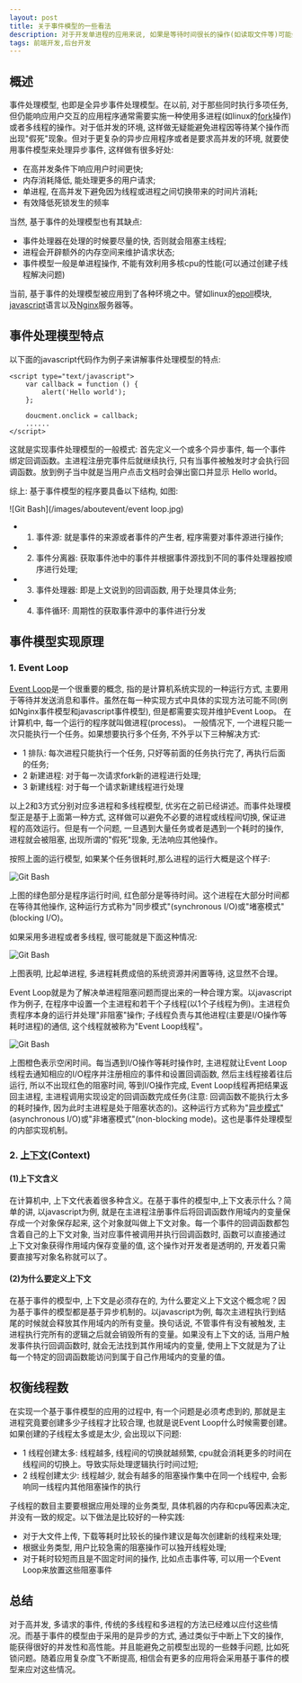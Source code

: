 ```yaml
---
layout: post
title: 关于事件模型的一些看法
description: 对于开发单进程的应用来说, 如果是等待时间很长的操作(如读取文件等)可能会阻塞进程, 导致程序"假死"。为了解决这个问题, 基于事件的处理模型被提了出来并且得到了广泛的应用(如javascript, nginx等), 本文就是基于自己对事件模型的理解实现的一些看法。
tags: 前端开发,后台开发
---
```

## 概述
事件处理模型, 也即是全异步事件处理模型。在以前, 对于那些同时执行多项任务, 但仍能响应用户交互的应用程序通常需要实施一种使用多进程(如linux的[fork][]操作)或者多线程的操作。对于低并发的环境, 这样做无疑能避免进程因等待某个操作而出现"假死"现象。但对于更复杂的异步应用程序或者是要求高并发的环境, 就要使用事件模型来处理异步事件, 这样做有很多好处:

* 在高并发条件下响应用户时间更快;
* 内存消耗降低, 能处理更多的用户请求;
* 单进程, 在高并发下避免因为线程或进程之间切换带来的时间片消耗;
* 有效降低死锁发生的频率

当然, 基于事件的处理模型也有其缺点:

* 事件处理器在处理的时候要尽量的快, 否则就会阻塞主线程;
* 进程会开辟额外的内存空间来维护请求状态;
* 事件模型一般是单进程操作, 不能有效利用多核cpu的性能(可以通过创建子线程解决问题)

当前, 基于事件的处理模型被应用到了各种环境之中。譬如linux的[epoll](http://en.wikipedia.org/wiki/Epoll)模块, [javascript](http://en.wikipedia.org/wiki/JavaScript)语言以及[Nginx](http://zh.wikipedia.org/zh-cn/Nginx)服务器等。

## 事件处理模型特点
以下面的javascript代码作为例子来讲解事件处理模型的特点:

	<script type="text/javascript">
		var callback = function () {
			alert('Hello world');
		};
		
		doucment.onclick = callback;
		......
	</script>

这就是实现事件处理模型的一般模式: 首先定义一个或多个异步事件, 每一个事件绑定回调函数。主进程注册完事件后就继续执行, 只有当事件被触发时才会执行回调函数。放到例子当中就是当用户点击文档时会弹出窗口并显示 Hello world。

综上: 基于事件模型的程序要具备以下结构, 如图:

![Git Bash](/images/aboutevent/event loop.jpg)

* 1. 事件源: 就是事件的来源或者事件的产生者, 程序需要对事件源进行操作;
* 2. 事件分离器: 获取事件池中的事件并根据事件源找到不同的事件处理器按顺序进行处理;
* 3. 事件处理器: 即是上文说到的回调函数, 用于处理具体业务;
* 4. 事件循环: 周期性的获取事件源中的事件进行分发

## 事件模型实现原理
### 1. Event Loop
[Event Loop](http://en.wikipedia.org/wiki/Event_loop)是一个很重要的概念, 指的是计算机系统实现的一种运行方式, 主要用于等待并发送消息和事件。虽然在每一种实现方式中具体的实现方法可能不同(例如Nginx事件模型和javascript事件模型), 但是都需要实现并维护Event Loop。
在计算机中, 每一个运行的程序就叫做进程(process)。 一般情况下, 一个进程只能一次只能执行一个任务。如果想要执行多个任务, 不外乎以下三种解决方式:

*  1 排队: 每次进程只能执行一个任务, 只好等前面的任务执行完了, 再执行后面的任务;
*  2 新建进程: 对于每一次请求fork新的进程进行处理;
*  3 新建线程: 对于每一个请求新建线程进行处理

以上2和3方式分别对应多进程和多线程模型, 优劣在之前已经讲述。而事件处理模型正是基于上面第一种方式, 这样做可以避免不必要的进程或线程间切换, 保证进程的高效运行。但是有一个问题, 一旦遇到大量任务或者是遇到一个耗时的操作, 进程就会被阻塞, 出现所谓的"假死"现象, 无法响应其他操作。

按照上面的运行模型, 如果某个任务很耗时,那么进程的运行大概是这个样子:

![Git Bash](/images/aboutevent/blocking1.png)

上图的绿色部分是程序运行时间, 红色部分是等待时间。这个进程在大部分时间都在等待其他操作, 这种运行方式称为"同步模式"(synchronous I/O)或"堵塞模式"(blocking I/O)。

如果采用多进程或者多线程, 很可能就是下面这种情况:

![Git Bash](/images/aboutevent/blocking2.png)

上图表明, 比起单进程, 多进程耗费成倍的系统资源并闲置等待, 这显然不合理。

Event Loop就是为了解决单进程阻塞问题而提出来的一种合理方案。以javascript作为例子, 在程序中设置一个主进程和若干个子线程(以1个子线程为例)。主进程负责程序本身的运行并处理"非阻塞"操作; 子线程负责与其他进程(主要是I/O操作等耗时进程)的通信, 这个线程就被称为"Event Loop线程"。

![Git Bash](/images/aboutevent/nonblocking.png)

上图橙色表示空闲时间。每当遇到I/O操作等耗时操作时, 主进程就让Event Loop线程去通知相应的I/O程序并注册相应的事件和设置回调函数, 然后主线程接着往后运行, 所以不出现红色的阻塞时间, 等到I/O操作完成, Event Loop线程再把结果返回主进程, 主进程调用实现设定的回调函数完成任务(注意: 回调函数不能执行太多的耗时操作, 因为此时主进程是处于阻塞状态的)。这种运行方式称为"[异步模式][]"(asynchronous I/O)或"非堵塞模式"(non-blocking mode)。这也是事件处理模型的内部实现机制。

### 2. [上下文][](Context)
####    (1)上下文含义
在计算机中, 上下文代表着很多种含义。在基于事件的模型中,上下文表示什么？简单的讲, 以javascript为例, 就是在主进程注册事件后将回调函数作用域内的变量保存成一个对象保存起来, 这个对象就叫做上下文对象。每一个事件的回调函数都包含着自己的上下文对象, 当对应事件被调用并执行回调函数时, 函数可以直接通过上下文对象获得作用域内保存变量的值, 这个操作对开发者是透明的, 开发着只需要直接写对象名称就可以了。

####    (2)为什么要定义上下文
在基于事件的模型中, 上下文是必须存在的, 为什么要定义上下文这个概念呢？因为基于事件的模型都是基于异步机制的。以javascript为例, 每次主进程执行到结尾的时候就会释放其作用域内的所有变量。换句话说, 不管事件有没有被触发, 主进程执行完所有的逻辑之后就会销毁所有的变量。如果没有上下文的话, 当用户触发事件执行回调函数时, 就会无法找到其作用域内的变量, 使用上下文就是为了让每一个特定的回调函数能访问到属于自己作用域内的变量的值。  

## 权衡线程数
在实现一个基于事件模型的应用的过程中, 有一个问题是必须考虑到的, 那就是主进程究竟要创建多少子线程才比较合理, 也就是说Event Loop什么时候需要创建。如果创建的子线程太多或是太少, 会出现以下问题:

* 1 线程创建太多: 线程越多, 线程间的切换就越频繁, cpu就会消耗更多的时间在线程间的切换上。导致实际处理逻辑执行时间过短;
* 2 线程创建太少: 线程越少, 就会有越多的阻塞操作集中在同一个线程中, 会影响同一线程内其他阻塞操作的执行

子线程的数目主要要根据应用处理的业务类型, 具体机器的内存和cpu等因素决定, 并没有一致的规定。以下做法是比较好的一种实践:

* 对于大文件上传, 下载等耗时比较长的操作建议是每次创建新的线程来处理;
* 根据业务类型, 用户比较急需的阻塞操作可以独开线程处理;
* 对于耗时较短而且是不固定时间的操作, 比如点击事件等, 可以用一个Event Loop来放置这些阻塞事件

## 总结
对于高并发, 多请求的事件, 传统的多线程和多进程的方法已经难以应付这些情况。而基于事件的模型由于采用的是异步的方式, 通过类似于中断上下文的操作, 能获得很好的并发性和高性能。并且能避免之前模型出现的一些棘手问题, 比如死锁问题。随着应用复杂度飞不断提高, 相信会有更多的应用将会采用基于事件的模型来应对这些情况。

[fork]: http://en.wikipedia.org/wiki/Fork_(software_development) "Linux fork"
[异步模式]: http://en.wikipedia.org/wiki/Asynchronous_I/O "asynchronous I/O"
[上下文]: http://en.wikipedia.org/wiki/Context_(computing) "Context"